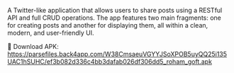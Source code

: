 A Twitter-like application that allows users to share posts using a RESTful API and full CRUD operations.
The app features two main fragments: one for creating posts and another for displaying them, all within a clean, modern, and user-friendly UI.

🚀 Download APK: https://parsefiles.back4app.com/W38CmsaeuVGYYJSoXPOB5uyQQ25i135UAC1hSUHC/ef3b082d336c4bb3dafab026df306dd5_roham_goft.apk
